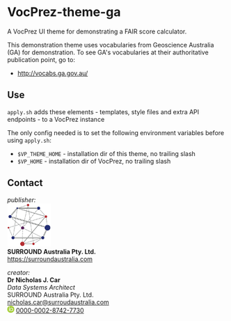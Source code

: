 # VocPrez-theme-ga
A VocPrez UI theme for demonstrating a FAIR score calculator.

This demonstration theme uses vocabularies from Geoscience Australia (GA) for demonstration. To see GA's vocabularies at their authoritative publication point, go to:

* <http://vocabs.ga.gov.au/>

## Use
`apply.sh` adds these elements - templates, style files and extra API endpoints - to a VocPrez instance

The only config needed is to set the following environment variables before using `apply.sh`:

* `$VP_THEME_HOME` - installation dir of this theme, no trailing slash
* `$VP_HOME` - installation dir of VocPrez, no trailing slash

## Contact
*publisher:*  
![](SURROUND-logo-100.png)  
**SURROUND Australia Pty. Ltd.**  
<https://surroundaustralia.com>  

*creator:*  
**Dr Nicholas J. Car**  
*Data Systems Architect*  
SURROUND Australia Pty. Ltd.  
<nicholas.car@surroudaustralia.com>  
![](orcid.png) [0000-0002-8742-7730](https://orcid.org/0000-0002-8742-7730)